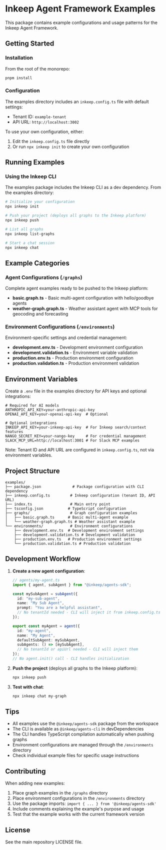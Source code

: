 # Inkeep Agent Framework Examples

This package contains example configurations and usage patterns for the Inkeep Agent Framework.

## Getting Started

### Installation

From the root of the monorepo:

```bash
pnpm install
```

### Configuration

The examples directory includes an `inkeep.config.ts` file with default settings:

- Tenant ID: `example-tenant`
- API URL: `http://localhost:3002`

To use your own configuration, either:

1. Edit the `inkeep.config.ts` file directly
2. Or run `npx inkeep init` to create your own configuration

## Running Examples

### Using the Inkeep CLI

The examples package includes the Inkeep CLI as a dev dependency. From the examples directory:

```bash
# Initialize your configuration
npx inkeep init

# Push your project (deploys all graphs to the Inkeep platform)
npx inkeep push

# List all graphs
npx inkeep list-graphs

# Start a chat session
npx inkeep chat
```

## Example Categories

### Agent Configurations (`/graphs`)

Complete agent examples ready to be pushed to the Inkeep platform:

- **basic.graph.ts** - Basic multi-agent configuration with hello/goodbye agents
- **weather-graph.graph.ts** - Weather assistant agent with MCP tools for geocoding and forecasting

### Environment Configurations (`/environments`)

Environment-specific settings and credential management:

- **development.env.ts** - Development environment configuration
- **development.validation.ts** - Environment variable validation
- **production.env.ts** - Production environment configuration
- **production.validation.ts** - Production environment validation

## Environment Variables

Create a `.env` file in the examples directory for API keys and optional integrations:

```env
# Required for AI models
ANTHROPIC_API_KEY=your-anthropic-api-key
OPENAI_API_KEY=your-openai-api-key  # Optional

# Optional integrations
INKEEP_API_KEY=your-inkeep-api-key  # For Inkeep search/context features
NANGO_SECRET_KEY=your-nango-key     # For credential management
SLACK_MCP_URL=http://localhost:3001 # For Slack MCP examples
```

Note: Tenant ID and API URL are configured in `inkeep.config.ts`, not via environment variables.

## Project Structure

```
examples/
├── package.json              # Package configuration with CLI dependency
├── inkeep.config.ts         # Inkeep configuration (tenant ID, API URL)
├── index.ts                 # Main entry point
├── tsconfig.json           # TypeScript configuration
├── graphs/                  # Graph configuration examples
│   ├── basic.graph.ts      # Basic multi-agent example
│   └── weather-graph.graph.ts # Weather assistant example
└── environments/            # Environment configurations
    ├── development.env.ts  # Development environment settings
    ├── development.validation.ts # Development validation
    ├── production.env.ts   # Production environment settings
    └── production.validation.ts # Production validation
```

## Development Workflow

1. **Create a new agent configuration**:

   ```typescript
   // agents/my-agent.ts
   import { agent, subAgent } from "@inkeep/agents-sdk";

   const mySubAgent = subAgent({
     id: "my-sub-agent",
     name: "My Sub Agent",
     prompt: "You are a helpful assistant",
     // No tenantId needed - CLI will inject it from inkeep.config.ts
   });

   export const myAgent = agent({
     id: "my-agent",
     name: "My Agent",
     defaultSubAgent: mySubAgent,
     subAgents: () => [mySubAgent],
     // No tenantId or apiUrl needed - CLI will inject them
   });
   // No agent.init() call - CLI handles initialization
   ```

2. **Push the project** (deploys all graphs to the Inkeep platform):

   ```bash
   npx inkeep push
   ```

3. **Test with chat**:
   ```bash
   npx inkeep chat my-graph
   ```

## Tips

- All examples use the `@inkeep/agents-sdk` package from the workspace
- The CLI is available as `@inkeep/agents-cli` in devDependencies
- The CLI handles TypeScript compilation automatically when pushing graphs
- Environment configurations are managed through the `/environments` directory
- Check individual example files for specific usage instructions

## Contributing

When adding new examples:

1. Place graph examples in the `/graphs` directory
2. Place environment configurations in the `/environments` directory
3. Use the package imports: `import { ... } from '@inkeep/agents-sdk'`
4. Include comments explaining the example's purpose and usage
5. Test that the example works with the current framework version

## License

See the main repository LICENSE file.
